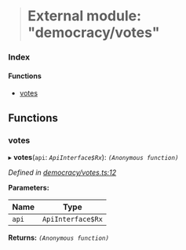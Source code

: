 > # External module: "democracy/votes"

### Index

#### Functions

* [votes](_democracy_votes_.md#votes)

## Functions

###  votes

▸ **votes**(`api`: *`ApiInterface$Rx`*): *`(Anonymous function)`*

*Defined in [democracy/votes.ts:12](https://github.com/polkadot-js/api/blob/7229a5f/packages/api-derive/src/democracy/votes.ts#L12)*

**Parameters:**

Name | Type |
------ | ------ |
`api` | `ApiInterface$Rx` |

**Returns:** *`(Anonymous function)`*